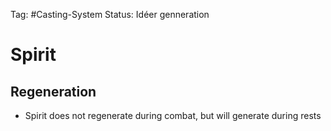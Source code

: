 Tag: #Casting-System 
Status: Idéer genneration

# Spirit
## Regeneration

- Spirit does not regenerate during combat, but will generate during rests

